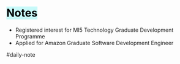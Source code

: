 # <mark style="background: #ABF7F7A6;">Notes</mark>

- Registered interest for MI5 Technology Graduate Development Programme
- Applied for Amazon Graduate Software Development Engineer


#daily-note

